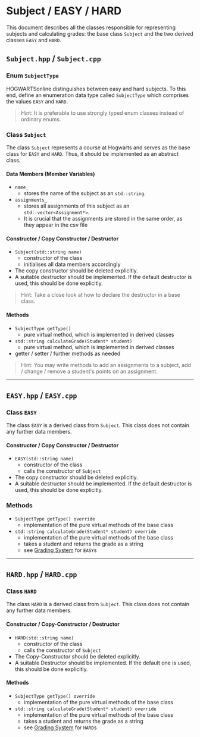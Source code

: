 # Subject / EASY / HARD

This document describes all the classes responsible for representing subjects and calculating grades: the base class `Subject` and the two derived classes `EASY` and `HARD`.

## `Subject.hpp` / `Subject.cpp`

### Enum `SubjectType`

HOGWARTSonline distinguishes between easy and hard subjects. To this end, define an enumeration data type called `SubjectType` which comprises the values `EASY` and `HARD`.

> Hint: It is preferable to use strongly typed enum classes instead of ordinary enums.

### Class `Subject`

The class `Subject` represents a course at Hogwarts and serves as the base class for `EASY` and `HARD`. Thus, it should be implemented as an abstract class.

#### Data Members (Member Variables)

- `name_`
    - stores the name of the subject as an `std::string`.
- `assignments_`
    - stores all assignments of this subject as an `std::vector<Assignment*>`.
    - It is crucial that the assignments are stored in the same order, as they appear in the csv file

#### Constructor / Copy Constructor / Destructor

- `Subject(std::string name)`
    - constructor of the class
    - initialises all data members accordingly
- The copy constructor should be deleted explicitly.
- A suitable destructor should be implemented. If the default destructor is used, this should be done explicitly.

> Hint: Take a close look at how to declare the destructor in a base class.

#### Methods

- `SubjectType getType()`
    - pure virtual method, which is implemented in derived classes
- `std::string calculateGrade(Student* student)`
  - pure virtual method, which is implemented in derived classes
- getter / setter / further methods as needed

> Hint: You may write methods to add an assignments to a subject, add / change / remove a student's points on an assignment.

---

## `EASY.hpp` / `EASY.cpp`

### Class `EASY`

The class `EASY` is a derived class from `Subject`. This class does not contain any further data members.

#### Constructor / Copy Constructor / Destructor

- `EASY(std::string name)`
    - constructor of the class
    - calls the constructor of `Subject`
- The copy constructor should be deleted explicitly.
- A suitable destructor should be implemented. If the default destructor is used, this should be done explicitly.

### Methods

- `SubjectType getType() override`
    - implementation of the pure virtual methods of the base class
- `std::string calculateGrade(Student* student) override`
    - implementation of the pure virtual methods of the base class
    - takes a student and returns the grade as a string
    - see [Grading System](#grading-system) for `EASY`s

---

## `HARD.hpp` / `HARD.cpp`

### Class `HARD`

The class `HARD` is a derived class from `Subject`. This class does not contain any further data members.

#### Constructor / Copy-Constructor / Destructor

- `HARD(std::string name)`
    - constructor of the class
    - calls the constructor of `Subject`
- The Copy-Constructor should be deleted explicitly.
- A suitable Destructor should be implemented. If the default one is used, this should be done explicitly.

#### Methods

- `SubjectType getType() override`
    - implementation of the pure virtual methods of the base class
- `std::string calculateGrade(Student* student) override`
    - implementation of the pure virtual methods of the base class
    - takes a student and returns the grade as a string
    - see [Grading System](#grading-system) for `HARD`s
